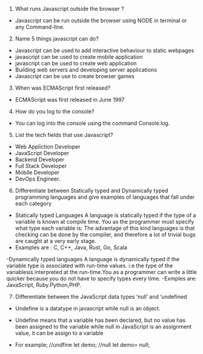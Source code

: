1.  What runs Javascript outside the browser ?

- Javascript can be run outside the browser using NODE in terminal or any Command-line.

2.  Name 5 things javascript can do?

- Javascript can be used to add interactive behaviour to static webpages
- javascript can be used to create mobile application
- javascript can be used to create web application
- Building web servers and developing server applications
- Javascript can be use to create browser games

3.  When was ECMAScript first released?

- ECMAScript was first released in June 1997

4.  How do you log to the console?

- You can log into the console using the command Console.log.

5.  List the tech fields that use Javascript?

- Web Appliction Developer
- JavaScript Developer
- Backend Developer
- Full Stack Developer
- Mobile Developer
- DevOps Engineer.

6.  Differentiate between Statically typed and Dynamically typed programming languages and give examples of languages that fall under each category

- Statically typed Languages
  A language is statically typed if the type of a variable is known at compile time. You as the programmer must specify what type each variable is;
  The advantage of this kind languages is that checking can be done by the compiler, and therefore a lot of trivial bugs are caught at a very early stage.
- Examples are :
  C, C++, Java, Rust, Go, Scala

-Dynamically typed languages
A language is dynamically typed if the variable type is associated with run-time values. i.e the type of the variablesis interpreted at the run-time.You as a programmer can write a little quicker because you do not have to specify types every time.
-Exmples are:
JavaScript, Ruby.Python,PHP.

7.  Differentiate between the JavaScript data types ‘null’ and ‘undefined

- Undefine is a datatype in javascript while null is an object.
- Undefine means that a variable has been declared, but no value has been assigned to the variable while
  null in JavaScript is an assignment value, it can be assign to a variable

- For example;
  //undfine
  let demo;
  //null
  let demo= null;
